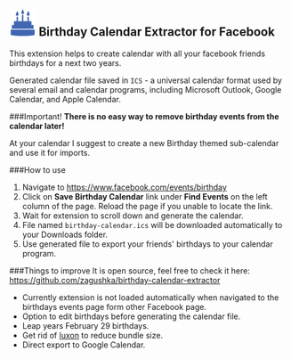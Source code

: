 ## ![Birthday Calendar Extractor for Facebook](public/icons/icon.48.png) Birthday Calendar Extractor for Facebook

This extension helps to create calendar with all your facebook friends birthdays for a next two years.

Generated calendar file saved in `ICS` - a universal calendar format used by several email and calendar programs, including Microsoft Outlook, Google Calendar, and Apple Calendar.

###Important!
**There is no easy way to remove birthday events from the calendar later!**

At your calendar I suggest to create a new Birthday themed sub-calendar and use it for imports. 

###How to use
1. Navigate to https://www.facebook.com/events/birthday
2. Click on **Save Birthday Calendar** link under **Find Events** on the left column of the page. 
Reload the page if you unable to locate the link.
3. Wait for extension to scroll down and generate the calendar.
4. File named `birthday-calendar.ics` will be downloaded automatically to your Downloads folder.
5. Use generated file to export your friends' birthdays to your calendar program.

###Things to improve
It is open source, feel free to check it here: https://github.com/zagushka/birthday-calendar-extractor
* Currently extension is not loaded automatically when navigated to the birthdays events page form other Facebook page.
* Option to edit birthdays before generating the calendar file.
* Leap years February 29 birthdays.
* Get rid of [luxon](https://moment.github.io/luxon/) to reduce bundle size.
* Direct export to Google Calendar.


